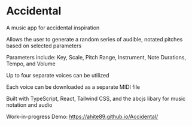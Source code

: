 # Accidental
A music app for accidental inspiration

Allows the user to generate a random series of audible, notated pitches based on selected parameters

Parameters include: Key, Scale, Pitch Range, Instrument, Note Durations, Tempo, and Volume

Up to four separate voices can be utilized

Each voice can be downloaded as a separate MIDI file

Built with TypeScript, React, Tailwind CSS, and the abcjs libary for music notation and audio

Work-in-progress Demo: https://ahite89.github.io/Accidental/